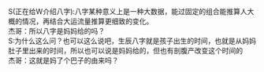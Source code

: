 S(正在给W介绍八字):八字某种意义上是一种大数据，能过固定的组合能推算人大概的情况，再结合大运流量推算更细致的变化。  
杰哥：所以八字是妈妈给的吗？  
S:为什么这么问？也可以这么说吧，生辰八字就是孩子出生的时间，也就是从妈妈肚子里出来的时间，所以也可以说是妈妈给的，但也有剖腹产改变这个时间的  
杰哥：这就是妈了个巴子的由来吗？  
